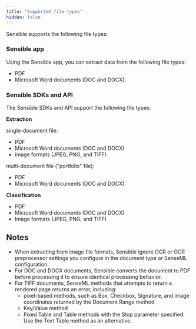 ```yaml
---
title: "Supported file types"
hidden: false
---
```


Sensible supports the following file types:

### Sensible app

Using the Sensible app, you can extract data from the following file types:

- PDF
- Microsoft Word documents (DOC and DOCX). 

### Sensible SDKs and API

The Sensible SDKs and API support the following file types:

**Extraction** 

single-document file:

- PDF
- Microsoft Word documents (DOC and DOCX)
- image formats (JPEG, PNG, and TIFF)

multi-document file ("portfolio" file):

- PDF
- Microsoft Word documents (DOC and DOCX)

**Classification**

- PDF
- Microsoft Word documents (DOC and DOCX)
- Image formats (JPEG, PNG, and TIFF)

## Notes

- When extracting from image file formats, Sensible ignore OCR or OCR preprocessor settings you configure in the document type or SenseML configuration.
- For DOC and DOCX documents, Sensible converts the document to PDF before processing it to ensure identical processing behavior.
- For TIFF documents, SenseML methods that attempts to return a rendered page returns an error, including:
     - pixel-based methods, such as Box, Checkbox, Signature, and image coordinates returned by the Document Range method
     - Key/Value method
     - Fixed Table and Table methods with the Stop parameter specified. Use the Text Table method as an alternative.

